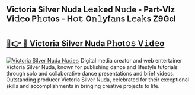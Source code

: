 ## Victoria Silver Nuda L𝚎a𝚔ed N𝚞𝚍e - Part-VIz Vi𝚍𝚎o P𝚑𝚘tos - H𝚘𝚝 O𝚗𝚕yf𝚊ns L𝚎a𝚔s Z9Gcl

# <h2><a href="http://kfbddnd.oniu.top/?m=Victoria+Silver+Nuda">🔗👉 🔴 Victoria Silver Nuda P𝚑ot𝚘𝚜 V𝚒d𝚎o</a></h2>

[![Victoria Silver Nuda Nu𝚍e𝚜](https://i.imgur.com/0qMVB7G.gif)](http://kfbddnd.oniu.top/?m=Victoria+Silver+Nuda)
Digital media creator and web entertainer Victoria Silver Nuda, known for publishing dance and lifestyle tutorials through solo and collaborative dance presentations and brief videos. Outstanding producer Victoria Silver Nuda, celebrated for their exceptional skills and accomplishments in bringing creative projects to life.  
